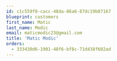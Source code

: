```yaml
---
id: c1c559f0-cacc-48da-86a6-87dc19b07167
blueprint: customers
first_name: Matic
last_name: Modic
email: maticmodic23@gmail.com
title: 'Matic Modic'
orders:
  - 333430d6-1901-48f6-bf8c-71d438f602ad
---
```

